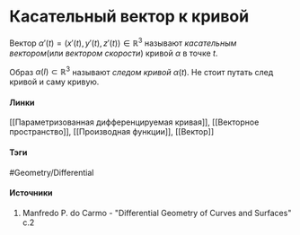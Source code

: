 # Касательный вектор к кривой
Вектор $\alpha'(t)=(x'(t),y'(t),z'(t))\in\mathbb{R}^3$ называют *касательным вектором*(или *вектором скорости*) кривой $\alpha$ в точке $t$.

Образ $\alpha(I)\subset\mathbb{R}^3$ называют *следом кривой* $\alpha(t)$. Не стоит путать след кривой и саму кривую.

#### Линки
 [[Параметризованная дифференцируемая кривая]],
 [[Векторное пространство]],
 [[Производная функции]],
 [[Вектор]]
#### Тэги
 #Geometry/Differential 
#### Источники
 1. Manfredo P. do Carmo - "Differential Geometry of Curves and Surfaces" с.2